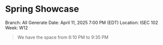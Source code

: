 # Spring Showcase

Branch: All Generate
Date: April 11, 2025 7:00 PM (EDT)
Location: ISEC 102
Week: W12

> We have the space from 6:10 PM to 9:35 PM
>